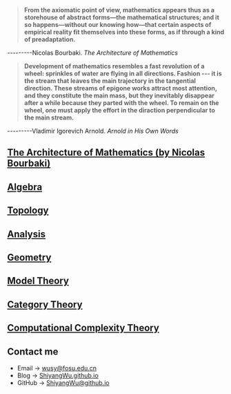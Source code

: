 
> **From the axiomatic point of view, mathematics appears thus as a storehouse of abstract forms—the mathematical structures; and it so happens—without our knowing how—that certain aspects of empirical reality fit themselves into these forms, as if through a kind of preadaptation.**  
>  
---------Nicolas Bourbaki. _The Architecture of Mathematics_

> **Development of mathematics resembles a fast revolution of a wheel: sprinkles of water are flying in all directions. Fashion --- it is the stream that leaves the main trajectory in the tangential direction. These streams of epigone works attract most attention, and they constitute the main mass, but they inevitably disappear after a while because they parted with the wheel. To remain on the wheel, one must apply the effort in the diraction perpendicular to the main stream.**
> 
---------Vladimir Igorevich Arnold. _Arnold in His Own Words_

## [The Architecture of Mathematics (by Nicolas Bourbaki)](https://shiyangwu.github.io/Blog/TheArchitectureofMathematics)

## [Algebra](https://shiyangwu.github.io/Blog/Algebra/index)

## [Topology](https://shiyangwu.github.io/Blog/Topology/index)

## [Analysis](https://shiyangwu.github.io/Blog/Analysis/index)

## [Geometry](https://shiyangwu.github.io/Blog/Geometry/index)

## [Model Theory](https://shiyangwu.github.io/Blog/ModelTheory/index)

## [Category Theory](https://shiyangwu.github.io/Blog/CategoryTheory/index)

## [Computational Complexity Theory](https://shiyangwu.github.io/Blog/ComputationalComplexityTheory/index)

## Contact me

* Email -> <wusy@fosu.edu.cn>
* Blog -> [ShiyangWu.github.io](https://shiyangwu.github.io/)
* GitHub -> [ShiyangWu@github.io](https://github.com/ShiyangWu/ShiyangWu.github.io/blob/master/README.md)
